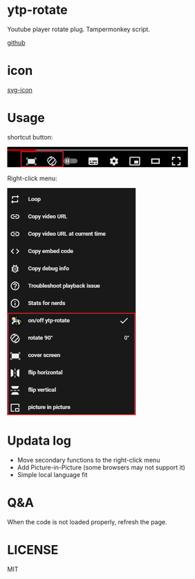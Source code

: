 # ytp-rotate
Youtube player rotate plug.  Tampermonkey script.

[github](https://github.com/zhzLuke96/ytp-rotate/)

# icon
[svg-icon](https://github.com/leungwensen/svg-icon)

# Usage
shortcut button:

![button](https://github.com/zhzLuke96/ytp-rotate/raw/master/docs/btns.png)

Right-click menu:

![menu](https://github.com/zhzLuke96/ytp-rotate/raw/master/docs/menu_en.png)

# Updata log
- Move secondary functions to the right-click menu
- Add Picture-in-Picture (some browsers may not support it)
- Simple local language fit

# Q&A
When the code is not loaded properly, refresh the page.

# LICENSE
MIT
